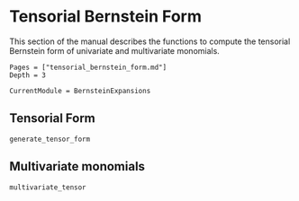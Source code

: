 # Tensorial Bernstein Form

This section of the manual describes the functions to compute the tensorial Bernstein
form of univariate and multivariate monomials.

```@contents
Pages = ["tensorial_bernstein_form.md"]
Depth = 3
```

```@meta
CurrentModule = BernsteinExpansions
```

## Tensorial Form

```@docs
generate_tensor_form
```

## Multivariate monomials

```@docs
multivariate_tensor
```

